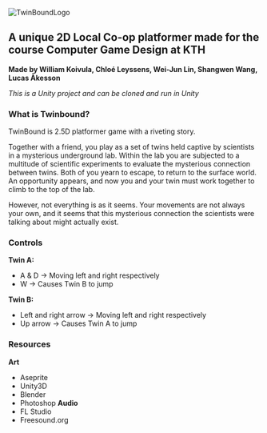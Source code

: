 ![TwinBoundLogo](https://github.com/user-attachments/assets/54022387-1e38-4b2e-905a-6e0dc0c0778a)
## A unique 2D Local Co-op platformer made for the course Computer Game Design at KTH
**Made by William Koivula, Chloé Leyssens, Wei-Jun Lin, Shangwen Wang, Lucas Åkesson**

*This is a Unity project and can be cloned and run in Unity*

### What is Twinbound?
TwinBound is 2.5D platformer game with a riveting story.

Together with a friend, you play as a set of twins held captive by scientists in a mysterious underground lab. Within the lab you are subjected to a multitude of scientific experiments to evaluate the mysterious connection between twins. Both of you yearn to escape,  to return to the surface world. An opportunity appears, and now you and your twin must work  together to climb to the top of the lab.

However, not everything is as it seems. Your movements are not always your own, and it seems that this mysterious connection the scientists were talking about might actually exist.

### Controls
**Twin A:**
- A & D -> Moving left and right respectively
- W -> Causes Twin B to jump

**Twin B:**
- Left and right arrow -> Moving left and right respectively
- Up arrow -> Causes Twin A to jump

### Resources
**Art**
- Aseprite
- Unity3D
- Blender
- Photoshop
**Audio**
- FL Studio
- Freesound.org
